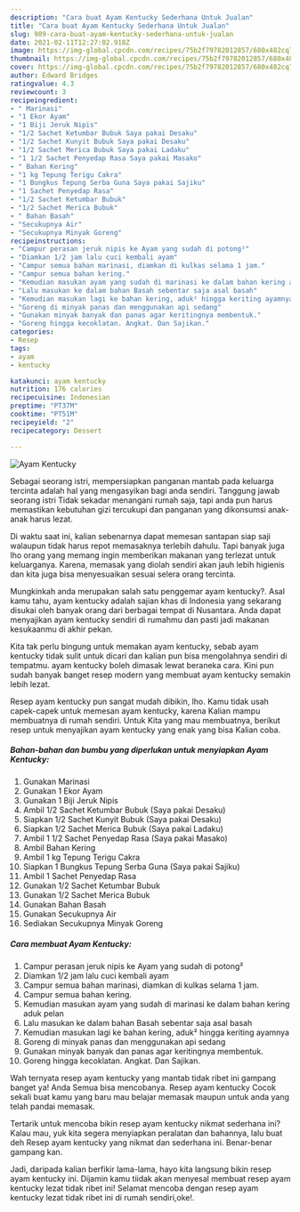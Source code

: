 ```yaml
---
description: "Cara buat Ayam Kentucky Sederhana Untuk Jualan"
title: "Cara buat Ayam Kentucky Sederhana Untuk Jualan"
slug: 989-cara-buat-ayam-kentucky-sederhana-untuk-jualan
date: 2021-02-11T12:27:02.918Z
image: https://img-global.cpcdn.com/recipes/75b2f79782012857/680x482cq70/ayam-kentucky-foto-resep-utama.jpg
thumbnail: https://img-global.cpcdn.com/recipes/75b2f79782012857/680x482cq70/ayam-kentucky-foto-resep-utama.jpg
cover: https://img-global.cpcdn.com/recipes/75b2f79782012857/680x482cq70/ayam-kentucky-foto-resep-utama.jpg
author: Edward Bridges
ratingvalue: 4.3
reviewcount: 3
recipeingredient:
- " Marinasi"
- "1 Ekor Ayam"
- "1 Biji Jeruk Nipis"
- "1/2 Sachet Ketumbar Bubuk Saya pakai Desaku"
- "1/2 Sachet Kunyit Bubuk Saya pakai Desaku"
- "1/2 Sachet Merica Bubuk Saya pakai Ladaku"
- "1 1/2 Sachet Penyedap Rasa Saya pakai Masako"
- " Bahan Kering"
- "1 kg Tepung Terigu Cakra"
- "1 Bungkus Tepung Serba Guna Saya pakai Sajiku"
- "1 Sachet Penyedap Rasa"
- "1/2 Sachet Ketumbar Bubuk"
- "1/2 Sachet Merica Bubuk"
- " Bahan Basah"
- "Secukupnya Air"
- "Secukupnya Minyak Goreng"
recipeinstructions:
- "Campur perasan jeruk nipis ke Ayam yang sudah di potong²"
- "Diamkan 1/2 jam lalu cuci kembali ayam"
- "Campur semua bahan marinasi, diamkan di kulkas selama 1 jam."
- "Campur semua bahan kering."
- "Kemudian masukan ayam yang sudah di marinasi ke dalam bahan kering aduk pelan"
- "Lalu masukan ke dalam bahan Basah sebentar saja asal basah"
- "Kemudian masukan lagi ke bahan kering, aduk² hingga keriting ayamnya"
- "Goreng di minyak panas dan menggunakan api sedang"
- "Gunakan minyak banyak dan panas agar keritingnya membentuk."
- "Goreng hingga kecoklatan. Angkat. Dan Sajikan."
categories:
- Resep
tags:
- ayam
- kentucky

katakunci: ayam kentucky 
nutrition: 176 calories
recipecuisine: Indonesian
preptime: "PT37M"
cooktime: "PT51M"
recipeyield: "2"
recipecategory: Dessert

---
```



![Ayam Kentucky](https://img-global.cpcdn.com/recipes/75b2f79782012857/680x482cq70/ayam-kentucky-foto-resep-utama.jpg)

Sebagai seorang istri, mempersiapkan panganan mantab pada keluarga tercinta adalah hal yang mengasyikan bagi anda sendiri. Tanggung jawab seorang istri Tidak sekadar menangani rumah saja, tapi anda pun harus memastikan kebutuhan gizi tercukupi dan panganan yang dikonsumsi anak-anak harus lezat.

Di waktu  saat ini, kalian sebenarnya dapat memesan santapan siap saji walaupun tidak harus repot memasaknya terlebih dahulu. Tapi banyak juga lho orang yang memang ingin memberikan makanan yang terlezat untuk keluarganya. Karena, memasak yang diolah sendiri akan jauh lebih higienis dan kita juga bisa menyesuaikan sesuai selera orang tercinta. 



Mungkinkah anda merupakan salah satu penggemar ayam kentucky?. Asal kamu tahu, ayam kentucky adalah sajian khas di Indonesia yang sekarang disukai oleh banyak orang dari berbagai tempat di Nusantara. Anda dapat menyajikan ayam kentucky sendiri di rumahmu dan pasti jadi makanan kesukaanmu di akhir pekan.

Kita tak perlu bingung untuk memakan ayam kentucky, sebab ayam kentucky tidak sulit untuk dicari dan kalian pun bisa mengolahnya sendiri di tempatmu. ayam kentucky boleh dimasak lewat beraneka cara. Kini pun sudah banyak banget resep modern yang membuat ayam kentucky semakin lebih lezat.

Resep ayam kentucky pun sangat mudah dibikin, lho. Kamu tidak usah capek-capek untuk memesan ayam kentucky, karena Kalian mampu membuatnya di rumah sendiri. Untuk Kita yang mau membuatnya, berikut resep untuk menyajikan ayam kentucky yang enak yang bisa Kalian coba.

<!--inarticleads1-->

##### Bahan-bahan dan bumbu yang diperlukan untuk menyiapkan Ayam Kentucky:

1. Gunakan  Marinasi
1. Gunakan 1 Ekor Ayam
1. Gunakan 1 Biji Jeruk Nipis
1. Ambil 1/2 Sachet Ketumbar Bubuk (Saya pakai Desaku)
1. Siapkan 1/2 Sachet Kunyit Bubuk (Saya pakai Desaku)
1. Siapkan 1/2 Sachet Merica Bubuk (Saya pakai Ladaku)
1. Ambil 1 1/2 Sachet Penyedap Rasa (Saya pakai Masako)
1. Ambil  Bahan Kering
1. Ambil 1 kg Tepung Terigu Cakra
1. Siapkan 1 Bungkus Tepung Serba Guna (Saya pakai Sajiku)
1. Ambil 1 Sachet Penyedap Rasa
1. Gunakan 1/2 Sachet Ketumbar Bubuk
1. Gunakan 1/2 Sachet Merica Bubuk
1. Gunakan  Bahan Basah
1. Gunakan Secukupnya Air
1. Sediakan Secukupnya Minyak Goreng




<!--inarticleads2-->

##### Cara membuat Ayam Kentucky:

1. Campur perasan jeruk nipis ke Ayam yang sudah di potong²
1. Diamkan 1/2 jam lalu cuci kembali ayam
1. Campur semua bahan marinasi, diamkan di kulkas selama 1 jam.
1. Campur semua bahan kering.
1. Kemudian masukan ayam yang sudah di marinasi ke dalam bahan kering aduk pelan
1. Lalu masukan ke dalam bahan Basah sebentar saja asal basah
1. Kemudian masukan lagi ke bahan kering, aduk² hingga keriting ayamnya
1. Goreng di minyak panas dan menggunakan api sedang
1. Gunakan minyak banyak dan panas agar keritingnya membentuk.
1. Goreng hingga kecoklatan. Angkat. Dan Sajikan.




Wah ternyata resep ayam kentucky yang mantab tidak ribet ini gampang banget ya! Anda Semua bisa mencobanya. Resep ayam kentucky Cocok sekali buat kamu yang baru mau belajar memasak maupun untuk anda yang telah pandai memasak.

Tertarik untuk mencoba bikin resep ayam kentucky nikmat sederhana ini? Kalau mau, yuk kita segera menyiapkan peralatan dan bahannya, lalu buat deh Resep ayam kentucky yang nikmat dan sederhana ini. Benar-benar gampang kan. 

Jadi, daripada kalian berfikir lama-lama, hayo kita langsung bikin resep ayam kentucky ini. Dijamin kamu tiidak akan menyesal membuat resep ayam kentucky lezat tidak ribet ini! Selamat mencoba dengan resep ayam kentucky lezat tidak ribet ini di rumah sendiri,oke!.


